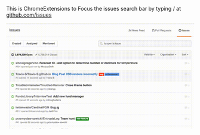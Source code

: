 This is ChromeExtensions to Focus the issues search bar by typing / at [github.com/issues](https://github.com/issues)

![demo](./demo.gif)
